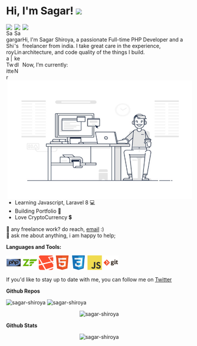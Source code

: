 # Hi, I'm Sagar! <img src="https://raw.githubusercontent.com/MartinHeinz/MartinHeinz/master/wave.gif" width="30px">
<a href="https://twitter.com/OfficialSagar21">
  <img align="left" alt="Sagar Shiroya | Twitter" width="22px" src="https://raw.githubusercontent.com/peterthehan/peterthehan/master/assets/twitter.svg" />
</a>
<a href="https://www.linkedin.com/in/sagar-shiroya/">
  <img align="left" alt="Sagar's LinkedIN" width="22px" src="https://raw.githubusercontent.com/peterthehan/peterthehan/master/assets/linkedin.svg" />
</a>

![](https://visitor-badge.glitch.me/badge?page_id=sagar-shiroya.sagar-shiroya)
<br />

Hi, I'm Sagar Shiroya, a passionate Full-time PHP Developer and a freelancer from india. I take great care in the experience, architecture, and code quality of the things I build.
<img align="right" alt="GIF" src="https://github.com/sagar-shiroya/sagar-shiroya/blob/main/web-developer.jpg?raw=true" width="500" height="320" /><br><br>
Now, I’m currently: <br>
 
  * Learning Javascript, Laravel 8 :computer: 
  * Building Portfolio :construction_worker:
  * Love CryptoCurrency :heavy_dollar_sign:

  
  
💼 any freelance work? do reach, [email](mailto:sagarshiroy95@gmail.com) :) <br>
💬 ask me about anything, i am happy to help;

**Languages and Tools:**  

<img src="https://github.com/devicons/devicon/blob/master/icons/php/php-original.svg" alt="HTML logo" width="40" height="40"> <img src="https://github.com/devicons/devicon/blob/master/icons/zend/zend-plain.svg" alt="HTML logo" width="40" height="40"> <img src="https://github.com/devicons/devicon/blob/master/icons/laravel/laravel-plain.svg" alt="HTML logo" width="40" height="40"> <img src="https://github.com/devicons/devicon/blob/master/icons/html5/html5-original.svg" alt="HTML logo" width="40" height="40"> <img src="https://github.com/devicons/devicon/blob/master/icons/css3/css3-original.svg" alt="HTML logo" width="40" height="40"> <img src="https://github.com/devicons/devicon/blob/master/icons/javascript/javascript-original.svg" alt="HTML logo" width="40" height="40"> <img src="https://github.com/devicons/devicon/blob/master/icons/git/git-original-wordmark.svg" alt="HTML logo" width="40" height="40"> 


If you'd like to stay up to date with me, you can follow me on <a href="https://twitter.com/OfficialSagar21">Twitter</a>

**Github Repos**
<p> 
 <img src="https://github-readme-stats.vercel.app/api/pin/?username=sagar-shiroya&repo=Laravel-Roadmap-Learning-Path&theme=graywhite" alt="sagar-shiroya" />
 <img src="https://github-readme-stats.vercel.app/api/pin/?username=sagar-shiroya&repo=posty&theme=graywhite" alt="sagar-shiroya" />
 </p><p align="center"><img src="https://github-readme-stats.vercel.app/api/pin/?username=sagar-shiroya&repo=lumen-crud-api&theme=graywhite" alt="sagar-shiroya" />
</p>

**Github Stats**
<p align="center"> <img src="https://github-readme-stats.vercel.app/api?username=sagar-shiroya&show_icons=true&theme=graywhite" alt="sagar-shiroya" /></p>

